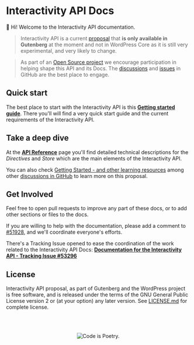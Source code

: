 # Interactivity API Docs

👋 Hi! Welcome to the Interactivity API documentation.


> Interactivity API is a current [proposal](https://make.wordpress.org/core/2023/03/30/proposal-the-interactivity-api-a-better-developer-experience-in-building-interactive-blocks/) that **is only available in Gutenberg** at the moment and not in WordPress Core as it is still very experimental, and very likely to change.

> As part of an [Open Source project](https://developer.wordpress.org/block-editor/explanations/faq/#the-gutenberg-project) we encourage participation in helping shape this API and its Docs. The [discussions](https://github.com/WordPress/gutenberg/discussions/categories/interactivity-api) and [issues](https://github.com/WordPress/gutenberg/labels/%5BFeature%5D%20Interactivity%20API) in GitHub are the best place to engage.


## Quick start

The best place to start with the Interactivity API is this [**Getting started guide**](1-getting-started.md). There you'll will find a very quick start guide and the current requirements of the Interactivity API.

## Take a deep dive

At the [**API Reference**](2-api-reference.md) page you'll find detailed technical descriptions for the *Directives* and *Store* which are the main elements of the Interactivity API.

You can also check [Getting Started - and other learning resources](https://github.com/WordPress/gutenberg/discussions/52894) among other [discussions in GitHub](https://github.com/WordPress/gutenberg/discussions/categories/interactivity-api) to learn more on this proposal.

## Get Involved

Feel free to open pull requests to improve any part of these docs, or to add other sections or files to the docs.

If you are willing to help with the documentation, please add a comment to [#51928](https://github.com/WordPress/gutenberg/discussions/51928), and we'll coordinate everyone's efforts.

There's a Tracking Issue opened to ease the coordination of the work related to the Interactivity API Docs: **[Documentation for the Interactivity API - Tracking Issue #53296](https://github.com/WordPress/gutenberg/issues/53296)**

## License

Interactivity API proposal, as part of Gutenberg and the WordPress project is free software, and is released under the terms of the GNU General Public License version 2 or (at your option) any later version. See [LICENSE.md](https://github.com/WordPress/gutenberg/blob/trunk/LICENSE.md) for complete license.

<br/><br/><p align="center"><img src="https://s.w.org/style/images/codeispoetry.png?1" alt="Code is Poetry." /></p>
